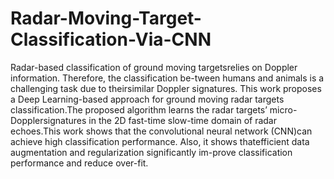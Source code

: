 # Radar-Moving-Target-Classification-Via-CNN
Radar-based classification of ground moving targetsrelies  on  Doppler  information.  Therefore,  the  classification  be-tween  humans  and  animals  is  a  challenging  task  due  to  theirsimilar Doppler signatures. This work proposes a Deep Learning-based  approach  for  ground  moving  radar  targets  classification.The proposed algorithm learns the radar targets’ micro-Dopplersignatures in the 2D fast-time slow-time domain of radar echoes.This  work  shows  that  the  convolutional  neural  network  (CNN)can  achieve  high  classification  performance.  Also,  it  shows  thatefficient  data  augmentation  and  regularization  significantly  im-prove  classification  performance  and  reduce  over-fit.
